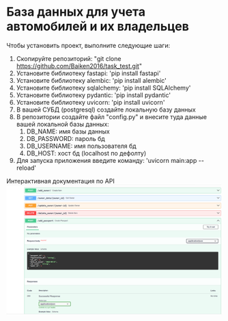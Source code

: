 # База данных для учета автомобилей и их владельцев

Чтобы установить проект, выполните следующие шаги:

1. Скопируйте репозиторий: "git clone https://github.com/Baiken2016/task_test.git"
2. Установите библиотеку fastapi: 'pip install fastapi'
3. Установите библиотеку alembic: 'pip install alembic'
4. Установите библиотеку sqlalchemy: 'pip install SQLAlchemy'
5. Установите библиотеку pydantic: 'pip install pydantic'
6. Установите библиотеку uvicorn: 'pip install uvicorn'
7. В вашей СУБД (postgresql) создайте локальную базу данных
8. В репозитории создайте файл "config.py" и внесите туда
   данные вашей локальной базы данных:
    1. DB_NAME: имя базы данных
    2. DB_PASSWORD: пароль бд
    3. DB_USERNAME: имя пользователя бд
    4. DB_HOST: xост бд (localhost по дефолту)
9. Для запуска приложения введите команду: 'uvicorn main:app --reload'

Интерактивная документация по API
![img_1.png](img_1.png)